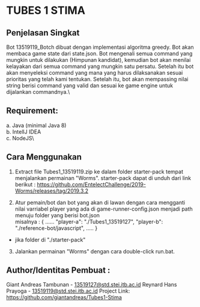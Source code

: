 # TUBES 1 STIMA

## Penjelasan Singkat
Bot 13519119_Botch dibuat dengan implementasi algoritma greedy. Bot akan membaca game state dari state.json. Bot mengenali semua command yang mungkin untuk dilakukan (Himpunan kandidat), kemudian bot akan menilai kelayakan dari semua command yang mungkin satu persatu. Setelah itu bot akan menyeleksi command yang mana yang harus dilaksanakan sesuai prioritas yang telah kami tentukan. Setelah itu, bot akan mempassing nilai string berisi command yang valid dan sesuai ke game engine untuk dijalankan commandnya.\


## Requirement:
a. Java (minimal Java 8)\
b. IntelIJ IDEA\
c. NodeJS\

## Cara Menggunakan

1. Extract file Tubes1_13519119.zip ke dalam folder starter-pack tempat menjalankan permainan "Worms". starter-pack dapat di unduh dari link berikut : https://github.com/EntelectChallenge/2019-Worms/releases/tag/2019.3.2 

2. Atur pemain/bot dan bot yang akan di lawan dengan cara mengganti nilai varriabel player yang ada di game-runner-config.json menjadi path menuju folder yang berisi bot.json\
misalnya :
{
  ......
  "player-a": "./Tubes1_13519127",
  "player-b": "./reference-bot/javascript",
  .....
}
* jika folder di "./starter-pack"

3. Jalankan permainan "Worms" dengan cara double-click run.bat.

## Author/Identitas Pembuat :
Giant Andreas Tambunan - 13519127@std.stei.itb.ac.id
Reynard Hans Prayoga - 13519119@std.stei.itb.ac.id
Project Link: https://github.com/giantandreas/Tubes1-Stima
